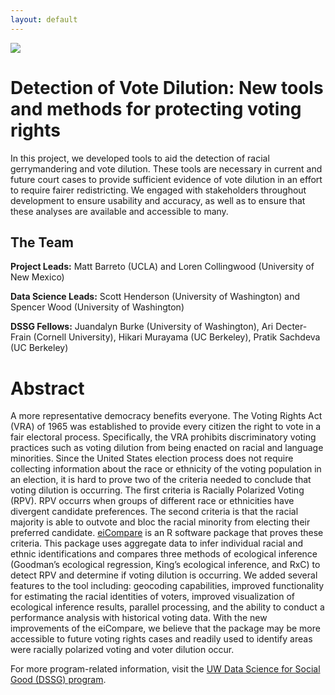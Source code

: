 ```yaml
---
layout: default
---
```


<img src="{{ site.url }}{{ site.baseurl }}/assets/img/eScience.png">


# Detection of Vote Dilution: New tools and methods for protecting voting rights

In this project, we developed tools to aid the detection of racial
gerrymandering and vote dilution. These tools are necessary in current and
future court cases to provide sufficient evidence of vote dilution in an
effort to require fairer redistricting. We engaged with stakeholders throughout 
development to ensure usability and accuracy, as well as to ensure that these 
analyses are available and accessible to many.


## The Team

**Project Leads:** Matt Barreto (UCLA) and Loren Collingwood (University of New Mexico)

**Data Science Leads:** Scott Henderson (University of Washington) and Spencer Wood (University of Washington)

**DSSG Fellows:** Juandalyn Burke (University of Washington), Ari Decter-Frain (Cornell University), Hikari Murayama (UC Berkeley), Pratik Sachdeva (UC Berkeley)

# Abstract

A more representative democracy benefits everyone. The Voting Rights Act (VRA) of 1965 was established to provide every citizen the right to vote in a fair electoral process. Specifically, the VRA prohibits discriminatory voting practices such as voting dilution from being enacted on racial and language minorities. Since the United States election process does not require collecting information about the race or ethnicity of the voting population in an election, it is hard to prove two of the criteria needed to conclude that voting dilution is occurring. The first criteria is Racially Polarized Voting (RPV). RPV occurrs when groups of different race or ethnicities have divergent candidate preferences. The second criteria is that the racial majority is able to outvote and bloc the racial minority from electing their preferred candidate. [eiCompare](https://github.com/RPVote/eiCompare) is an R software package that proves these criteria. This package uses aggregate data to infer individual racial and ethnic identifications and compares three methods of ecological inference (Goodman’s ecological regression, King’s ecological inference, and RxC) to detect RPV and determine if voting dilution is occurring. We added several features to the tool including: geocoding capabilities, improved functionality for estimating the racial identities of voters, improved visualization of ecological inference results, parallel processing, and the ability to conduct a performance analysis with historical voting data. With the new improvements of the eiCompare, we believe that the package may be more accessible to future voting rights cases and readily used to identify areas were racially polarized voting and voter dilution occur.

For more program-related information, visit the [UW Data Science for Social Good (DSSG) program](https://escience.washington.edu/dssg/).
